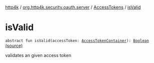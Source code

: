 [http4k](../../index.md) / [org.http4k.security.oauth.server](../index.md) / [AccessTokens](index.md) / [isValid](./is-valid.md)

# isValid

`abstract fun isValid(accessToken: `[`AccessTokenContainer`](../../org.http4k.security/-access-token-container/index.md)`): `[`Boolean`](https://kotlinlang.org/api/latest/jvm/stdlib/kotlin/-boolean/index.html) [(source)](https://github.com/http4k/http4k/blob/master/http4k-security-oauth/src/main/kotlin/org/http4k/security/oauth/server/AccessTokens.kt#L23)

validates an given access token

